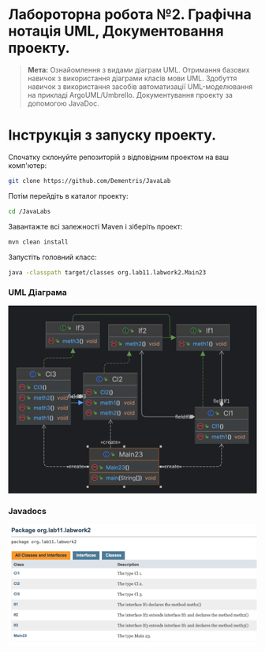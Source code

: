 # Лабороторна робота №2. Графічна нотація UML, Документовання проекту.

> **Мета:** Ознайомлення з видами діаграм UML. Отримання базових навичок з
використання діаграми класів мови UML. Здобуття навичок з
використання засобів автоматизації UML-моделювання на прикладі
ArgoUML/Umbrello. Документування проекту за допомогою JavaDoc.

# Інструкція з запуску проекту.

Спочатку склонуйте репозиторій з відповідним проектом на ваш комп'ютер:

```bash
git clone https://github.com/Dementris/JavaLab
```
Потім перейдіть в каталог проекту:

```bash
cd /JavaLabs
```
Завантажте всі залежності Maven і зіберіть проект:
```bash
mvn clean install
```

Запустіть головний класс:
```bash
java -classpath target/classes org.lab11.labwork2.Main23
```

### UML Діаграма
![Main23](Main23.png)

### Javadocs
![docs](docs.png)


